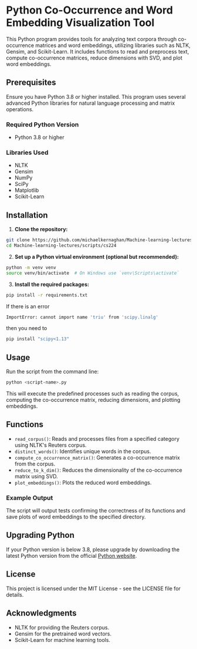# Python Co-Occurrence and Word Embedding Visualization Tool

This Python program provides tools for analyzing text corpora through co-occurrence matrices and word embeddings, utilizing libraries such as NLTK, Gensim, and Scikit-Learn. It includes functions to read and preprocess text, compute co-occurrence matrices, reduce dimensions with SVD, and plot word embeddings.

## Prerequisites

Ensure you have Python 3.8 or higher installed. This program uses several advanced Python libraries for natural language processing and matrix operations.

### Required Python Version

- Python 3.8 or higher

### Libraries Used

- NLTK
- Gensim
- NumPy
- SciPy
- Matplotlib
- Scikit-Learn

## Installation

1. **Clone the repository:**

```bash
git clone https://github.com/michaelkernaghan/Machine-learning-lectures.git
cd Machine-learning-lectures/scripts/cs224
```

2. **Set up a Python virtual environment (optional but recommended):**

```bash
python -m venv venv
source venv/bin/activate  # On Windows use `venv\Scripts\activate`
```

3. **Install the required packages:**

```bash
pip install -r requirements.txt
```
If there is an error 
```bash
ImportError: cannot import name 'triu' from 'scipy.linalg'
``` 
then you need to 
```bash
pip install "scipy<1.13"
```
## Usage

Run the script from the command line:

```bash
python <script-name>.py
```

This will execute the predefined processes such as reading the corpus, computing the co-occurrence matrix, reducing dimensions, and plotting embeddings.

## Functions

- `read_corpus()`: Reads and processes files from a specified category using NLTK's Reuters corpus.
- `distinct_words()`: Identifies unique words in the corpus.
- `compute_co_occurrence_matrix()`: Generates a co-occurrence matrix from the corpus.
- `reduce_to_k_dim()`: Reduces the dimensionality of the co-occurrence matrix using SVD.
- `plot_embeddings()`: Plots the reduced word embeddings.

### Example Output

The script will output tests confirming the correctness of its functions and save plots of word embeddings to the specified directory.

## Upgrading Python

If your Python version is below 3.8, please upgrade by downloading the latest Python version from the official [Python website](https://www.python.org/downloads/).

## License

This project is licensed under the MIT License - see the LICENSE file for details.

## Acknowledgments

- NLTK for providing the Reuters corpus.
- Gensim for the pretrained word vectors.
- Scikit-Learn for machine learning tools.
```
